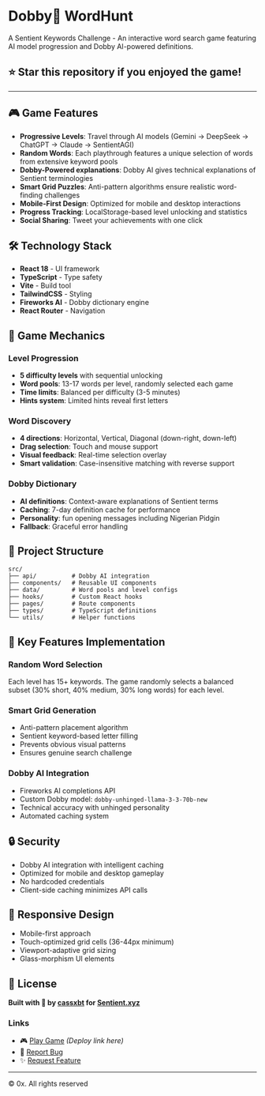 # Dobby🐾 WordHunt

A Sentient Keywords Challenge - An interactive word search game featuring AI model progression and Dobby AI-powered definitions.

## ⭐ Star this repository if you enjoyed the game!

---

## 🎮 Game Features

- **Progressive Levels**: Travel through AI models (Gemini → DeepSeek → ChatGPT → Claude → SentientAGI)
- **Random Words**: Each playthrough features a unique selection of words from extensive keyword pools
- **Dobby-Powered explanations**: Dobby AI gives technical explanations of Sentient terminologies
- **Smart Grid Puzzles**: Anti-pattern algorithms ensure realistic word-finding challenges
- **Mobile-First Design**: Optimized for mobile and desktop interactions
- **Progress Tracking**: LocalStorage-based level unlocking and statistics
- **Social Sharing**: Tweet your achievements with one click

## 🛠️ Technology Stack

- **React 18** - UI framework
- **TypeScript** - Type safety
- **Vite** - Build tool
- **TailwindCSS** - Styling
- **Fireworks AI** - Dobby dictionary engine
- **React Router** - Navigation

## 🎯 Game Mechanics

### Level Progression
- **5 difficulty levels** with sequential unlocking
- **Word pools**: 13-17 words per level, randomly selected each game
- **Time limits**: Balanced per difficulty (3-5 minutes)
- **Hints system**: Limited hints reveal first letters

### Word Discovery
- **4 directions**: Horizontal, Vertical, Diagonal (down-right, down-left)
- **Drag selection**: Touch and mouse support
- **Visual feedback**: Real-time selection overlay
- **Smart validation**: Case-insensitive matching with reverse support

### Dobby Dictionary
- **AI definitions**: Context-aware explanations of Sentient terms
- **Caching**: 7-day definition cache for performance
- **Personality**: fun opening messages including Nigerian Pidgin
- **Fallback**: Graceful error handling

## 📁 Project Structure

```
src/
├── api/          # Dobby AI integration
├── components/   # Reusable UI components
├── data/         # Word pools and level configs
├── hooks/        # Custom React hooks
├── pages/        # Route components
├── types/        # TypeScript definitions
└── utils/        # Helper functions
```

## 🎨 Key Features Implementation

### Random Word Selection
Each level has 15+ keywords. The game randomly selects a balanced subset (30% short, 40% medium, 30% long words) for each level.

### Smart Grid Generation
- Anti-pattern placement algorithm
- Sentient keyword-based letter filling
- Prevents obvious visual patterns
- Ensures genuine search challenge

### Dobby AI Integration
- Fireworks AI completions API
- Custom Dobby model: `dobby-unhinged-llama-3-3-70b-new`
- Technical accuracy with unhinged personality
- Automated caching system

## 🔒 Security

- Dobby AI integration with intelligent caching
- Optimized for mobile and desktop gameplay
- No hardcoded credentials
- Client-side caching minimizes API calls

## 📱 Responsive Design

- Mobile-first approach
- Touch-optimized grid cells (36-44px minimum)
- Viewport-adaptive grid sizing
- Glass-morphism UI elements

## 📄 License

**Built with 🩷 by [cassxbt](https://x.com/cassxbt) for [Sentient.xyz](https://sentient.xyz)**

### Links
- 🎮 [Play Game](https://dobby-wordhunt.vercel.app) *(Deploy link here)*
- 🐛 [Report Bug](https://github.com/cassxbt/dobby-wordhunt/issues)
- ✨ [Request Feature](https://github.com/cassxbt/dobby-wordhunt/issues)

---

© 0x. All rights reserved
